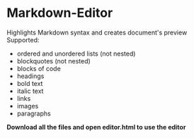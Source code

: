# Markdown-Editor
Highlights Markdown syntax and creates document's preview  
Supported: 
- ordered and unordered lists (not nested) 
- blockquotes (not nested) 
- blocks of code
- headings
- bold text
- italic text
- links
- images
- paragraphs

**Download all the files and open editor.html to use the editor**
